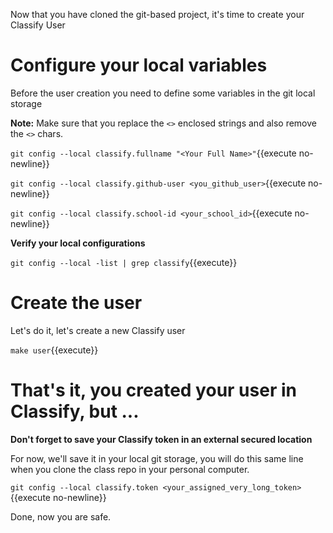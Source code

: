 Now that you have cloned the git-based project, it's time to create your Classify User

# Configure your local variables

Before the user creation you need to define some variables in the git local storage

**Note:** Make sure that you replace the `<>` enclosed strings and also remove the `<>` chars.

``git config --local classify.fullname "<Your Full Name>"``{{execute no-newline}}

``git config --local classify.github-user <you_github_user>``{{execute no-newline}}

``git config --local classify.school-id <your_school_id>``{{execute no-newline}}


**Verify your local configurations**

``git config --local -list | grep classify``{{execute}}


# Create the user
Let's do it, let's create a new Classify user

``make user``{{execute}}


# That's it, you created your user in Classify, but ...

**Don't forget to save your Classify token in an external secured location**

For now, we'll save it in your local git storage, you will do this same line when you clone the class repo in your personal computer.

``git config --local classify.token <your_assigned_very_long_token>``{{execute no-newline}}

Done, now you are safe.